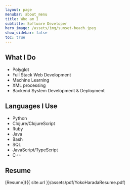 ```yaml
---
layout: page
menubar: about_menu
title: Who am I
subtitle: Software Developer
hero_image: /assets/img/sunset-beach.jpeg
show_sidebar: false
toc: true
---
```


## What I Do
- Polyglot
- Full Stack Web Development
- Machine Learning
- XML processing
- Backend System Development & Deployment
  
## Languages I Use
- Python
- Clojure/ClojureScript
- Ruby
- Java
- Bash
- SQL
- JavaScript/TypeScript
- C++

## Resume

[Resume]({{ site.url }}/assets/pdf/YokoHaradaResume.pdf)
